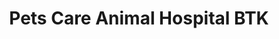 ---
title: "Pets Care Animal Hospital BTK"
url: /karachi/pets-care-animal-hospital-btk/
shop: shop
---